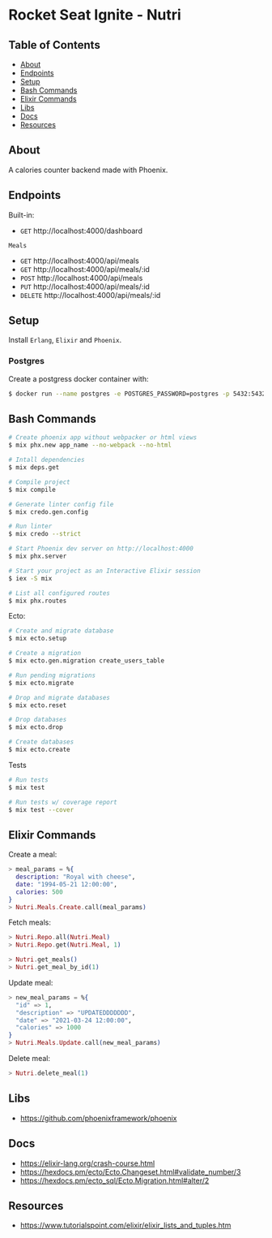 # Rocket Seat Ignite - Nutri

## Table of Contents

- [About](#about)
- [Endpoints](#endpoints)
- [Setup](#setup)
- [Bash Commands](#bash_commands)
- [Elixir Commands](#elixir_commands)
- [Libs](#libs)
- [Docs](#docs)
- [Resources](#resources)

## About <a name = "about"></a>

A calories counter backend made with Phoenix.

## Endpoints <a name = "endpoints"></a>

Built-in:

- `GET` http://localhost:4000/dashboard

`Meals`

- `GET` http://localhost:4000/api/meals
- `GET` http://localhost:4000/api/meals/:id
- `POST` http://localhost:4000/api/meals
- `PUT` http://localhost:4000/api/meals/:id
- `DELETE` http://localhost:4000/api/meals/:id

## Setup <a name = "setup"></a>

Install `Erlang`, `Elixir` and `Phoenix`.

### Postgres

Create a postgress docker container with:

```bash
$ docker run --name postgres -e POSTGRES_PASSWORD=postgres -p 5432:5432 -d postgres
```

## Bash Commands <a name = "bash_commands"></a>

```bash
# Create phoenix app without webpacker or html views
$ mix phx.new app_name --no-webpack --no-html

# Intall dependencies
$ mix deps.get

# Compile project
$ mix compile

# Generate linter config file
$ mix credo.gen.config

# Run linter
$ mix credo --strict

# Start Phoenix dev server on http://localhost:4000
$ mix phx.server

# Start your project as an Interactive Elixir session
$ iex -S mix

# List all configured routes
$ mix phx.routes
```

Ecto:

```bash
# Create and migrate database
$ mix ecto.setup

# Create a migration
$ mix ecto.gen.migration create_users_table

# Run pending migrations
$ mix ecto.migrate

# Drop and migrate databases
$ mix ecto.reset

# Drop databases
$ mix ecto.drop

# Create databases
$ mix ecto.create
```

Tests

```bash
# Run tests
$ mix test

# Run tests w/ coverage report
$ mix test --cover
```

## Elixir Commands <a name = "elixir_commands"></a>

Create a meal:

```elixir
> meal_params = %{
  description: "Royal with cheese",
  date: "1994-05-21 12:00:00",
  calories: 500
}
> Nutri.Meals.Create.call(meal_params)
```

Fetch meals:

```elixir
> Nutri.Repo.all(Nutri.Meal)
> Nutri.Repo.get(Nutri.Meal, 1)

> Nutri.get_meals()
> Nutri.get_meal_by_id(1)
```

Update meal:

```elixir
> new_meal_params = %{
  "id" => 1,
  "description" => "UPDATEDDDDDDD",
  "date" => "2021-03-24 12:00:00",
  "calories" => 1000
}
> Nutri.Meals.Update.call(new_meal_params)
```

Delete meal:

```elixir
> Nutri.delete_meal(1)
```

## Libs <a name = "libs"></a>

- https://github.com/phoenixframework/phoenix

## Docs <a name = "docs"></a>

- https://elixir-lang.org/crash-course.html
- https://hexdocs.pm/ecto/Ecto.Changeset.html#validate_number/3
- https://hexdocs.pm/ecto_sql/Ecto.Migration.html#alter/2

## Resources <a name = "resources"></a>

- https://www.tutorialspoint.com/elixir/elixir_lists_and_tuples.htm
